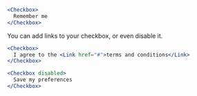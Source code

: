 ```jsx
<Checkbox>
  Remember me
</Checkbox>
```

You can add links to your checkbox, or even disable it.
```jsx
<Checkbox>
  I agree to the <Link href="#">terms and conditions</Link>
</Checkbox>
```

```jsx
<Checkbox disabled>
  Save my preferences
</Checkbox>
```
